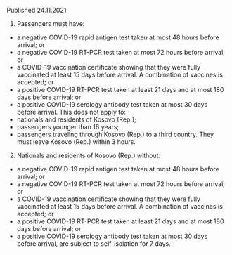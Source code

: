 Published 24.11.2021
1. Passengers must have:
- a negative COVID-19 rapid antigen test taken at most 48 hours before arrival; or
- a negative COVID-19 RT-PCR test taken at most 72 hours before arrival; or
- a COVID-19 vaccination certificate showing that they were fully vaccinated at least 15 days before arrival. A combination of vaccines is accepted; or
- a positive COVID-19 RT-PCR test taken at least 21 days and at most 180 days before arrival; or
- a positive COVID-19 serology antibody test taken at most 30 days before arrival.
This does not apply to:
- nationals and residents of Kosovo (Rep.);
- passengers younger than 16 years;
- passengers traveling through Kosovo (Rep.) to a third country. They must leave Kosovo (Rep.) within 3 hours.
2. Nationals and residents of Kosovo (Rep.) without:
- a negative COVID-19 rapid antigen test taken at most 48 hours before arrival; or
- a negative COVID-19 RT-PCR test taken at most 72 hours before arrival; or
- a COVID-19 vaccination certificate showing that they were fully vaccinated at least 15 days before arrival. A combination of vaccines is accepted; or
- a positive COVID-19 RT-PCR test taken at least 21 days and at most 180 days before arrival; or
- a positive COVID-19 serology antibody test taken at most 30 days before arrival, are subject to self-isolation for 7 days.